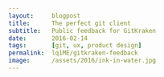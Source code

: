 ```yaml
---
layout:     blogpost
title:      The perfect git client
subtitle:   Public feedback for GitKraken
date:       2016-02-14
tags:       [git, ux, product design]
permalink:  lq1ME/gitkraken-feedback
image:      /assets/2016/ink-in-water.jpg
---
```


